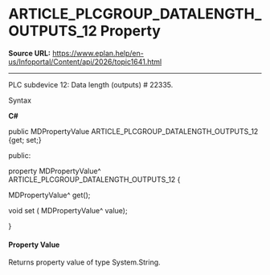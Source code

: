 # ARTICLE_PLCGROUP_DATALENGTH_OUTPUTS_12 Property

**Source URL:** https://www.eplan.help/en-us/Infoportal/Content/api/2026/topic1641.html

---

PLC subdevice 12: Data length (outputs) # 22335.

Syntax

**C#**



public MDPropertyValue ARTICLE_PLCGROUP_DATALENGTH_OUTPUTS_12 {get; set;}

public:

property MDPropertyValue^ ARTICLE_PLCGROUP_DATALENGTH_OUTPUTS_12 {

   MDPropertyValue^ get();

   void set (    MDPropertyValue^ value);

}


#### Property Value

Returns property value of type System.String.
